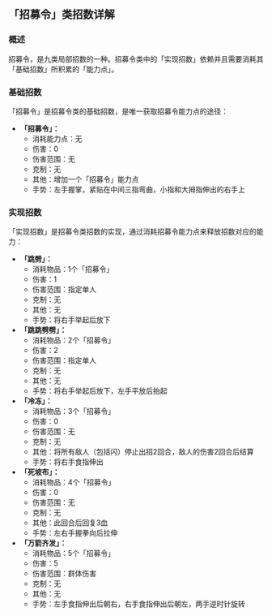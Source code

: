 ## 「招募令」类招数详解
### 概述
招募令，是九类局部招数的一种。招募令类中的「实现招数」依赖并且需要消耗其「基础招数」所积累的「能力点」。

### 基础招数
「招募令」是招募令类的基础招数，是唯一获取招募令能力点的途径：
- **「招募令」：**
    - 消耗能力点：无
    - 伤害：0
    - 伤害范围：无
    - 克制：无
    - 其他：增加一个「招募令」能力点
    - 手势：左手握掌，紧贴在中间三指弯曲，小指和大拇指伸出的右手上

### 实现招数
「实现招数」是招募令类招数的实现，通过消耗招募令能力点来释放招数对应的能力：
- **「跳劈」：**
    - 消耗物品：1个「招募令」
    - 伤害：1
    - 伤害范围：指定单人
    - 克制：无
    - 其他：无
    - 手势：将右手举起后放下
- **「跳跳劈劈」：**
    - 消耗物品：2个「招募令」
    - 伤害：2
    - 伤害范围：指定单人
    - 克制：无
    - 其他：无
    - 手势：将右手举起后放下，左手平放后抬起
- **「冷冻」：**
    - 消耗物品：3个「招募令」
    - 伤害：0
    - 伤害范围：无
    - 克制：无
    - 其他：将所有敌人（包括闪）停止出招2回合，敌人的伤害2回合后结算
    - 手势：将右手食指伸出
- **「死坡布」：**
    - 消耗物品：4个「招募令」
    - 伤害：0
    - 伤害范围：无
    - 克制：无
    - 其他：此回合后回复3血
    - 手势：左右手握拳向后拉伸
- **「万箭齐发」：**
    - 消耗物品：5个「招募令」
    - 伤害：5
    - 伤害范围：群体伤害
    - 克制：无
    - 其他：无
    - 手势：左手食指伸出后朝右，右手食指伸出后朝左，两手逆时针旋转
